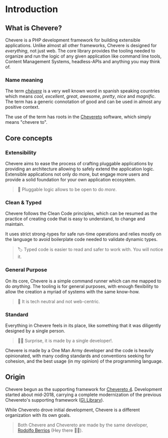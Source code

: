# Introduction

## What is Chevere?

Chevere is a PHP development framework for building extensible applications. Unlike almost all other frameworks, Chevere is designed for *everything*, not just web. The core library provides the tooling needed to organize and run the logic of any given application like command line tools, Content Management Systems, headless-APIs and anything you may think of.

### Name meaning

The term *[chévere](https://en.wiktionary.org/wiki/ch%C3%A9vere)* is a very well known word in spanish speaking countries which means *cool*, *excellent*, *great*, *awesome*, *pretty*, *nice* and *magnific*. The term has a generic connotation of good and can be used in almost any positive context.

The use of the term has roots in the [Chevereto](#origin) software, which simply means "chevere to".

## Core concepts

### Extensibility

Chevere aims to ease the process of crafting pluggable applications by providing an architecture allowing to safely extend the application logic. Extensible applications not only do more, but engage more users and provide a solid foundation for your own application ecosystem.

> 🔌 Pluggable logic allows to be open to do *more*.

### Clean & Typed

Chevere follows the Clean Code principles, which can be resumed as the practice of creating code that is easy to understand, to change and maintain.

It uses strict strong-types for safe run-time operations and relies mostly on the language to avoid boilerplate code needed to validate dynamic types.

> 🏷 Typed code is easier to read and safer to work with. You will notice it.

### General Purpose

On its core, Chevere is a simple command runner which can me mapped to do _anything_. The tooling is for general purposes, with enough flexibility to allow the creation a myriad of systems with the same know-how.

> 💎 It is tech neutral and not web-centric.

### Standard

Everything in Chevere feels in its place, like something that it was diligently designed by a single person.

> 👨‍💻 Surprise, it is made by a single developer!.

Chevere is made by a One Man Army developer and the code is heavily opinionated, with many coding standards and conventions seeking for cohesion, and the best usage (in my opinion) of the programming language.

## Origin

Chevere begun as the supporting framework for [Chevereto 4](https://github.com/chevereto/chevereto). Development started about mid-2018, carrying a complete modernization of the previous Chevereto's supporting framework ([G\ Library](https://g.chevereto.com/)).

While Chevereto drove initial development, Chevere is a different organization with its own goals.

> Both Chevere and Chevereto are made by the same developer, [Rodolfo Berrios](https://github.com/rodolfoberrios) (Hey there 👋🏾).
